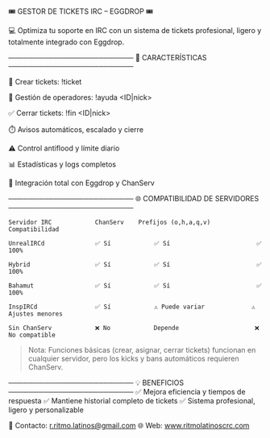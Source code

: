 
  🎟️ GESTOR DE TICKETS IRC – EGGDROP 🎟️ 
  
💻 Optimiza tu soporte en IRC con un sistema de tickets
profesional, ligero y totalmente integrado con Eggdrop.

─────────────────────────
🚀 CARACTERÍSTICAS
─────────────────────────

📝 Crear tickets:        !ticket <mensaje>

👥 Gestión de operadores: !ayuda <ID|nick>

✅ Cerrar tickets:       !fin <ID|nick>

⏱️ Avisos automáticos, escalado y cierre

⚠️ Control antiflood y límite diario

📊 Estadísticas y logs completos

🔧 Integración total con Eggdrop y ChanServ

─────────────────────────
🌐 COMPATIBILIDAD DE SERVIDORES
─────────────────────────

	Servidor IRC			ChanServ 	Prefijos (o,h,a,q,v) 		Compatibilidad 

	UnrealIRCd 				✅ Sí 			✅ Sí 				        ✅ 100% 
	
	Hybrid   				✅ Sí 			✅ Sí 				        ✅ 100% 
	
	Bahamut 				✅ Sí 			✅ Sí 				        ✅ 100% 
	
	InspIRCd   				✅ Sí 			⚠️ Puede variar 		  	⚠️ Ajustes menores 
	
	Sin ChanServ     		❌ No 			Depende 			        ❌ No compatible 

> Nota: Funciones básicas (crear, asignar, cerrar tickets) funcionan en cualquier servidor,
pero los kicks y bans automáticos requieren ChanServ.

─────────────────────────
💡 BENEFICIOS
─────────────────────────
✅ Mejora eficiencia y tiempos de respuesta
✅ Mantiene historial completo de tickets
✅ Sistema profesional, ligero y personalizable

📧 Contacto: r.ritmo.latinos@gmail.com
🌐 Web: www.ritmolatinoscrc.com
